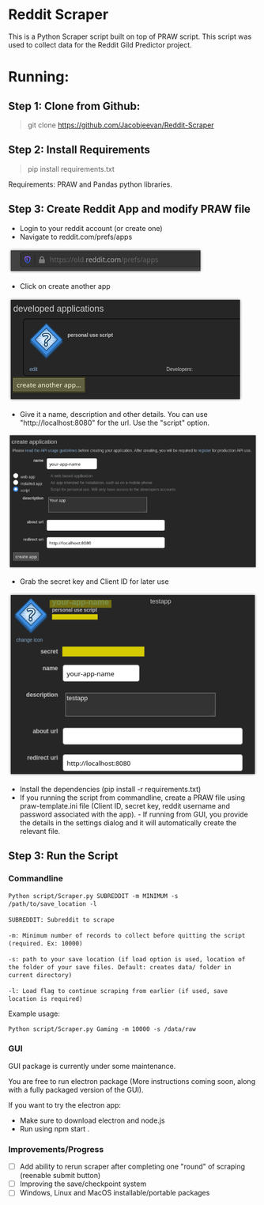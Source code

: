 # Reddit Scraper

This is a Python Scraper script built on top of PRAW script. This script was used to collect data for the Reddit Gild Predictor project.

# Running:

## Step 1: Clone from Github:

> git clone https://github.com/Jacobjeevan/Reddit-Scraper

## Step 2: Install Requirements

> pip install requirements.txt

Requirements: PRAW and Pandas python libraries.

## Step 3: Create Reddit App and modify PRAW file

- Login to your reddit account (or create one)
- Navigate to reddit.com/prefs/apps

![Reddit Developer](https://raw.githubusercontent.com/Jacobjeevan/Reddit-Scraper/master/media/1.png)

- Click on create another app

![Create Reddit App](https://raw.githubusercontent.com/Jacobjeevan/Reddit-Scraper/master/media/2.png)

- Give it a name, description and other details. You can use "http://localhost:8080" for the url. Use the "script" option.

![Reddit App Options](https://raw.githubusercontent.com/Jacobjeevan/Reddit-Scraper/master/media/3.png)

- Grab the secret key and Client ID for later use

![Reddit App Secret Key](https://raw.githubusercontent.com/Jacobjeevan/Reddit-Scraper/master/media/4.png)

- Install the dependencies (pip install -r requirements.txt)
- If you running the script from commandline, create a PRAW file using praw-template.ini file (Client ID, secret key, reddit username and password associated with the app). - If running from GUI, you provide the details in the settings dialog and it will automatically create the relevant file.

## Step 3: Run the Script

### Commandline

    Python script/Scraper.py SUBREDDIT -m MINIMUM -s /path/to/save_location -l

    SUBREDDIT: Subreddit to scrape

    -m: Minimum number of records to collect before quitting the script (required. Ex: 10000)

    -s: path to your save location (if load option is used, location of the folder of your save files. Default: creates data/ folder in current directory)

    -l: Load flag to continue scraping from earlier (if used, save location is required)

Example usage:

    Python script/Scraper.py Gaming -m 10000 -s /data/raw

### GUI

GUI package is currently under some maintenance.

You are free to run electron package (More instructions coming soon, along with a fully packaged version of the GUI).

If you want to try the electron app:

- Make sure to download electron and node.js
- Run using npm start .

### Improvements/Progress

- [ ] Add ability to rerun scraper after completing one "round" of scraping (reenable submit button)
- [ ] Improving the save/checkpoint system
- [ ] Windows, Linux and MacOS installable/portable packages
